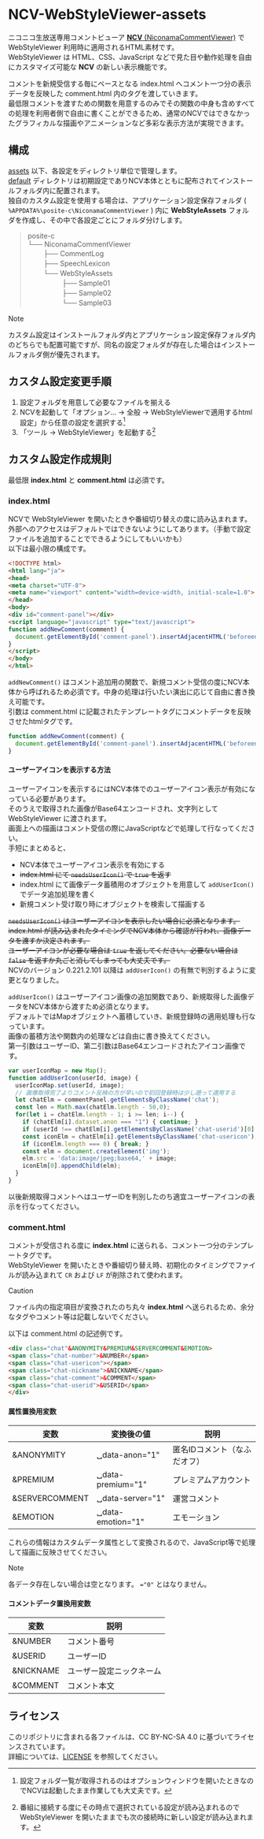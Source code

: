 # NCV-WebStyleViewer-assets
ニコニコ生放送専用コメントビューア [**NCV** (NiconamaCommentViewer)](https://www.posite-c.com/application/ncv/) で WebStyleViewer 利用時に適用されるHTML素材です。  
WebStyleViewer は HTML、CSS、JavaScript などで見た目や動作処理を自由にカスタマイズ可能な **NCV** の新しい表示機能です。

コメントを新規受信する毎にベースとなる index.html へコメント一つ分の表示データを反映した comment.html 内のタグを渡していきます。  
最低限コメントを渡すための関数を用意するのみでその関数の中身も含めすべての処理を利用者側で自由に書くことができるため、通常のNCVではできなかったグラフィカルな描画やアニメーションなど多彩な表示方法が実現できます。
## 構成
[assets](./assets) 以下、各設定をディレクトリ単位で管理します。  
[default](./assets/default) ディレクトリは初期設定でありNCV本体とともに配布されてインストールフォルダ内に配置されます。  
独自のカスタム設定を使用する場合は、アプリケーション設定保存フォルダ ( `%APPDATA%\posite-c\NiconamaCommentViewer` ) 内に **WebStyleAssets** フォルダを作成し、その中で各設定ごとにフォルダ分けします。  
> posite-c  
> └── NiconamaCommentViewer  
> 　　 ├── CommentLog  
> 　　 ├── SpeechLexicon  
> 　　 └── WebStyleAssets  
> 　　　　　├── Sample01  
> 　　　　　├── Sample02  
> 　　　　　└── Sample03

> [!NOTE]
> カスタム設定はインストールフォルダ内とアプリケーション設定保存フォルダ内のどちらでも配置可能ですが、同名の設定フォルダが存在した場合はインストールフォルダ側が優先されます。
## カスタム設定変更手順
1. 設定フォルダを用意して必要なファイルを揃える
2. NCVを起動して「オプション... → 全般 → WebStyleViewerで適用するhtml設定」から任意の設定を選択する[^1]
3. 「ツール → WebStyleViewer」を起動する[^2]
[^1]: 設定フォルダ一覧が取得されるのはオプションウィンドウを開いたときなのでNCVは起動したまま作業しても大丈夫です。
[^2]: 番組に接続する度にその時点で選択されている設定が読み込まれるので WebStyleViewer を開いたままでも次の接続時に新しい設定が読み込まれます。
## カスタム設定作成規則
最低限 **index.html** と **comment.html** は必須です。
### index.html
NCVで WebStyleViewer を開いたときや番組切り替えの度に読み込まれます。  
外部へのアクセスはデフォルトではできないようにしてあります。（手動で設定ファイルを追加することでできるようにしてもいいかも）  
以下は最小限の構成です。
```html
<!DOCTYPE html>
<html lang="ja">
<head>
<meta charset="UTF-8">
<meta name="viewport" content="width=device-width, initial-scale=1.0">
</head>
<body>
<div id="comment-panel"></div>
<script language="javascript" type="text/javascript">
function addNewComment(comment) {
  document.getElementById('comment-panel').insertAdjacentHTML('beforeend', comment);
}
</script>
</body>
</html>
```

`addNewComment()` はコメント追加用の関数で、新規コメント受信の度にNCV本体から呼ばれるため必須です。中身の処理は行いたい演出に応じて自由に書き換え可能です。  
引数は comment.html に記載されたテンプレートタグにコメントデータを反映させたhtmlタグです。  
```js
function addNewComment(comment) {
  document.getElementById('comment-panel').insertAdjacentHTML('beforeend', comment);
}
```
#### ユーザーアイコンを表示する方法
ユーザーアイコンを表示するにはNCV本体でのユーザーアイコン表示が有効になっている必要があります。  
そのうえで取得された画像がBase64エンコードされ、文字列として WebStyleViewer に渡されます。  
画面上への描画はコメント受信の際にJavaScriptなどで処理して行なってください。  
手短にまとめると、
 * NCV本体でユーザーアイコン表示を有効にする
 * ~~index.html にて `needsUserIcon()` で `true` を返す~~
 * index.html にて画像データ蓄積用のオブジェクトを用意して `addUserIcon()` でデータ追加処理を書く
 * 新規コメント受け取り時にオブジェクトを検索して描画する

~~`needsUserIcon()` はユーザーアイコンを表示したい場合に必須となります。 index.html が読み込まれたタイミングでNCV本体から確認が行われ、画像データを渡すか決定されます。  
ユーザーアイコンが必要な場合は `true` を返してください。必要ない場合は `false` を返すか丸ごと消してしまっても大丈夫です。~~  
NCVのバージョン 0.221.2.101 以降は `addUserIcon()` の有無で判別するように変更となりました。

`addUserIcon()` はユーザーアイコン画像の追加関数であり、新規取得した画像データをNCV本体から渡すため必須となります。  
デフォルトではMapオブジェクトへ蓄積していき、新規登録時の適用処理も行なっています。  
画像の蓄積方法や関数内の処理などは自由に書き換えてください。  
第一引数はユーザーID、第二引数はBase64エンコードされたアイコン画像です。  
```js
var userIconMap = new Map();
function addUserIcon(userId, image) {
  userIconMap.set(userId, image);
  // 画像取得完了よりコメント反映の方が早いので初回登録時は少し遡って適用する
  let chatElm = commentPanel.getElementsByClassName('chat');
  const len = Math.max(chatElm.length - 50,0);
  for(let i = chatElm.length - 1; i >= len; i--) {
    if (chatElm[i].dataset.anon === "1") { continue; }
    if (userId !== chatElm[i].getElementsByClassName('chat-userid')[0].textContent) { continue; }
    const iconElm = chatElm[i].getElementsByClassName('chat-usericon');
    if (iconElm.length === 0) { break; }
    const elm = document.createElement('img');
    elm.src = 'data:image/jpeg;base64,' + image;
    iconElm[0].appendChild(elm);
  }
}
```
以後新規取得コメントへはユーザーIDを判別したのち適宜ユーザーアイコンの表示を行なってください。
### comment.html
コメントが受信される度に **index.html** に送られる、コメント一つ分のテンプレートタグです。  
WebStyleViewer を開いたときや番組切り替え時、初期化のタイミングでファイルが読み込まれて `CR` および `LF` が削除されて使われます。  
> [!CAUTION]
> ファイル内の指定項目が変換されたのち丸々 **index.html** へ送られるため、余分なタグやコメント等は記載しないでください。

以下は comment.html の記述例です。
```html
<div class="chat"&ANONYMITY&PREMIUM&SERVERCOMMENT&EMOTION>
<span class="chat-number">&NUMBER</span>
<span class="chat-usericon"></span>
<span class="chat-nickname">&NICKNAME</span>
<span class="chat-comment">&COMMENT</span>
<span class="chat-userid">&USERID</span>
</div>
```
#### 属性置換用変数
|変数|変換後の値|説明|
----|----|----
|&ANONYMITY|␣data-anon="1"|匿名IDコメント（なふだオフ）|
|&PREMIUM|␣data-premium="1"|プレミアムアカウント|
|&SERVERCOMMENT|␣data-server="1"|運営コメント|
|&EMOTION|␣data-emotion="1"|エモーション|

これらの情報はカスタムデータ属性として変換されるので、JavaScript等で処理して描画に反映させてください。  
> [!NOTE]
> 各データ存在しない場合は空となります。 `="0"` とはなりません。  

#### コメントデータ置換用変数
|変数|説明|
----|----
|&NUMBER|コメント番号|
|&USERID|ユーザーID|
|&NICKNAME|ユーザー設定ニックネーム|
|&COMMENT|コメント本文|
## ライセンス
このリポジトリに含まれる各ファイルは、CC BY-NC-SA 4.0 に基づいてライセンスされています。  
詳細については、[LICENSE](./LICENSE) を参照してください。
